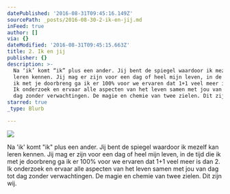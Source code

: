 ```yaml
---
datePublished: '2016-08-31T09:45:16.149Z'
sourcePath: _posts/2016-08-30-2-ik-en-jij.md
inFeed: true
author: []
via: {}
dateModified: '2016-08-31T09:45:15.663Z'
title: 2. Ik en jij
publisher: {}
description: >-
  Na ‘ik’ komt “ik” plus een ander. Jij bent de spiegel waardoor ik mezelf kan
  leren kennen. Jij mag er zijn voor een dag of heel mijn leven, in de tijd die
  ik met je doorbreng ga ik er 100% voor we ervaren dat 1+1 veel meer is dan 2.
  Ik onderzoek en ervaar alle aspecten van het leven samen met jou van dag tot
  dag zonder verwachtingen. De magie en chemie van twee zielen. Dit zijn wij.
starred: true
_type: Blurb

---
```

![](https://the-grid-user-content.s3-us-west-2.amazonaws.com/26650dd3-41f3-43ac-8197-0a1669c5804c.jpg)

Na 'ik' komt "ik" plus een ander. Jij bent de spiegel waardoor ik mezelf kan leren kennen. Jij mag er zijn voor een dag of heel mijn leven, in de tijd die ik met je doorbreng ga ik er 100% voor we ervaren dat 1+1 veel meer is dan 2\. Ik onderzoek en ervaar alle aspecten van het leven samen met jou van dag tot dag zonder verwachtingen. De magie en chemie van twee zielen. Dit zijn wij.